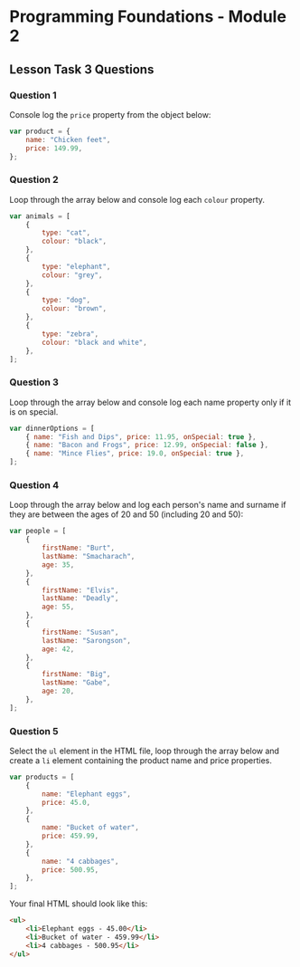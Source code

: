 # Programming Foundations - Module 2

## Lesson Task 3 Questions

### Question 1

Console log the `price` property from the object below:

```js
var product = {
	name: "Chicken feet",
	price: 149.99,
};
```

### Question 2

Loop through the array below and console log each `colour` property.

```js
var animals = [
	{
		type: "cat",
		colour: "black",
	},
	{
		type: "elephant",
		colour: "grey",
	},
	{
		type: "dog",
		colour: "brown",
	},
	{
		type: "zebra",
		colour: "black and white",
	},
];
```

### Question 3

Loop through the array below and console log each name property only if it is on special.

```js
var dinnerOptions = [
	{ name: "Fish and Dips", price: 11.95, onSpecial: true },
	{ name: "Bacon and Frogs", price: 12.99, onSpecial: false },
	{ name: "Mince Flies", price: 19.0, onSpecial: true },
];
```

### Question 4

Loop through the array below and log each person's name and surname if they are between the ages of 20 and 50 (including 20 and 50):

```js
var people = [
	{
		firstName: "Burt",
		lastName: "Smacharach",
		age: 35,
	},
	{
		firstName: "Elvis",
		lastName: "Deadly",
		age: 55,
	},
	{
		firstName: "Susan",
		lastName: "Sarongson",
		age: 42,
	},
	{
		firstName: "Big",
		lastName: "Gabe",
		age: 20,
	},
];
```

### Question 5

Select the `ul` element in the HTML file, loop through the array below and create a `li` element containing the product name and price properties.

```js
var products = [
	{
		name: "Elephant eggs",
		price: 45.0,
	},
	{
		name: "Bucket of water",
		price: 459.99,
	},
	{
		name: "4 cabbages",
		price: 500.95,
	},
];
```

Your final HTML should look like this:

```html
<ul>
	<li>Elephant eggs - 45.00</li>
	<li>Bucket of water - 459.99</li>
	<li>4 cabbages - 500.95</li>
</ul>
```
